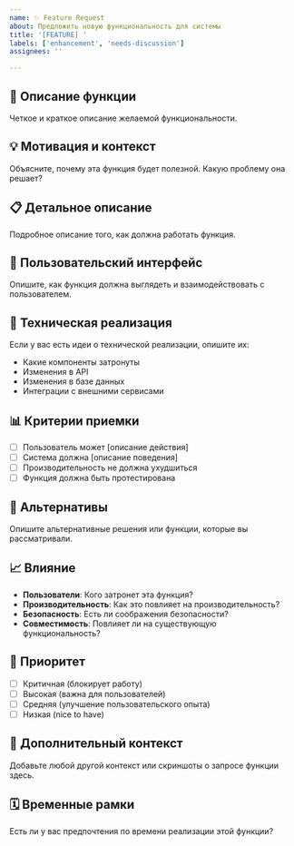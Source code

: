 ```yaml
---
name: ✨ Feature Request
about: Предложить новую функциональность для системы
title: '[FEATURE] '
labels: ['enhancement', 'needs-discussion']
assignees: ''

---
```


## 🎯 Описание функции
Четкое и краткое описание желаемой функциональности.

## 💡 Мотивация и контекст
Объясните, почему эта функция будет полезной. Какую проблему она решает?

## 📋 Детальное описание
Подробное описание того, как должна работать функция.

## 🎨 Пользовательский интерфейс
Опишите, как функция должна выглядеть и взаимодействовать с пользователем.

## 🔧 Техническая реализация
Если у вас есть идеи о технической реализации, опишите их:
- Какие компоненты затронуты
- Изменения в API
- Изменения в базе данных
- Интеграции с внешними сервисами

## 📊 Критерии приемки
- [ ] Пользователь может [описание действия]
- [ ] Система должна [описание поведения]
- [ ] Производительность не должна ухудшиться
- [ ] Функция должна быть протестирована

## 🌟 Альтернативы
Опишите альтернативные решения или функции, которые вы рассматривали.

## 📈 Влияние
- **Пользователи**: Кого затронет эта функция?
- **Производительность**: Как это повлияет на производительность?
- **Безопасность**: Есть ли соображения безопасности?
- **Совместимость**: Повлияет ли на существующую функциональность?

## 🎯 Приоритет
- [ ] Критичная (блокирует работу)
- [ ] Высокая (важна для пользователей)
- [ ] Средняя (улучшение пользовательского опыта)
- [ ] Низкая (nice to have)

## 📝 Дополнительный контекст
Добавьте любой другой контекст или скриншоты о запросе функции здесь.

## 🗓️ Временные рамки
Есть ли у вас предпочтения по времени реализации этой функции?
